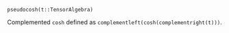 ```
pseudocosh(t::TensorAlgebra)
```

Complemented `cosh` defined as `complementleft(cosh(complementright(t)))`.
